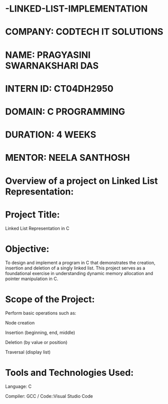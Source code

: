 # -LINKED-LIST-IMPLEMENTATION

# COMPANY: CODTECH IT SOLUTIONS

# NAME: PRAGYASINI SWARNAKSHARI DAS

# INTERN ID: CT04DH2950

# DOMAIN: C PROGRAMMING

# DURATION: 4 WEEKS

# MENTOR: NEELA SANTHOSH

# Overview of a project on Linked List Representation:
# Project Title:
  Linked List Representation in C

# Objective:
To design and implement a program in C that demonstrates the creation, insertion and deletion of a singly linked list. This project serves as a foundational exercise in understanding dynamic memory allocation and pointer manipulation in C.

# Scope of the Project:

Perform basic operations such as:

Node creation

Insertion (beginning, end, middle)

Deletion (by value or position)

Traversal (display list)

# Tools and Technologies Used:
Language: C

Compiler: GCC / Code::Visual Studio Code
